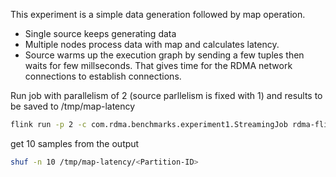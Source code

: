 This experiment is a simple data generation followed by map operation.

- Single source keeps generating data
- Multiple nodes process data with map and calculates latency.
- Source warms up the execution graph by sending a few tuples then waits for few
millseconds. That gives time for the RDMA network connections to establish connections.

Run job with parallelism of 2 (source parllelism is fixed with 1) and results to be saved to /tmp/map-latency

```bash
flink run -p 2 -c com.rdma.benchmarks.experiment1.StreamingJob rdma-flink-benchmarks-1.0.jar /tmp/map-latency
```

get 10 samples from the output

```bash
shuf -n 10 /tmp/map-latency/<Partition-ID>
```